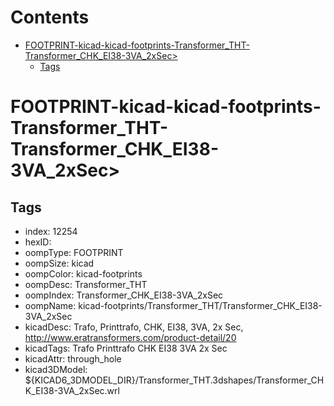 



Contents
========

* [FOOTPRINT-kicad-kicad-footprints-Transformer_THT-Transformer_CHK_EI38-3VA_2xSec>](#footprint-kicad-kicad-footprints-transformer_tht-transformer_chk_ei38-3va_2xsec)
	* [Tags](#tags)

# FOOTPRINT-kicad-kicad-footprints-Transformer_THT-Transformer_CHK_EI38-3VA_2xSec>

## Tags

- index: 12254
- hexID: 
- oompType: FOOTPRINT
- oompSize: kicad
- oompColor: kicad-footprints
- oompDesc: Transformer_THT
- oompIndex: Transformer_CHK_EI38-3VA_2xSec
- oompName: kicad-footprints/Transformer_THT/Transformer_CHK_EI38-3VA_2xSec
- kicadDesc: Trafo, Printtrafo, CHK, EI38, 3VA, 2x Sec, http://www.eratransformers.com/product-detail/20
- kicadTags: Trafo Printtrafo CHK EI38 3VA 2x Sec
- kicadAttr: through_hole
- kicad3DModel: ${KICAD6_3DMODEL_DIR}/Transformer_THT.3dshapes/Transformer_CHK_EI38-3VA_2xSec.wrl
